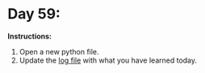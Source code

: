 # Day 59: 
**Instructions:** 
1. Open a new python file.
2. Update the [log file](../../log.md) with what you have learned today.
